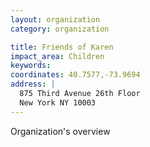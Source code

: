 ```yaml
---
layout: organization
category: organization

title: Friends of Karen
impact_area: Children
keywords: 
coordinates: 40.7577,-73.9694
address: |
  875 Third Avenue 26th Floor
  New York NY 10003
---
```

Organization's overview
